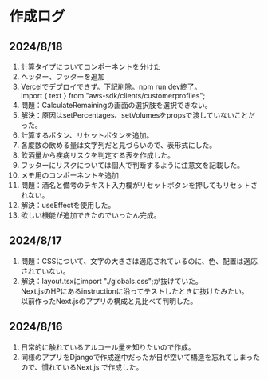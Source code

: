 # 作成ログ

## 2024/8/18

1. 計算タイプについてコンポーネントを分けた
2. ヘッダー、フッターを追加
3. Vercelでデプロイできず。下記削除。npm run dev終了。  
   import { text } from "aws-sdk/clients/customerprofiles";
4. 問題：CalculateRemainingの画面の選択肢を選択できない。
5. 解決：原因はsetPercentages、setVolumesをpropsで渡していないことだった。
6. 計算するボタン、リセットボタンを追加。
7. 各度数の飲める量は文字列だと見づらいので、表形式にした。
8. 飲酒量から疾病リスクを判定する表を作成した。
9. フッターにリスクについては個人で判断するように注意文を記載した。
10. メモ用のコンポーネントを追加
11. 問題：酒名と備考のテキスト入力欄がリセットボタンを押してもリセットされない。
12. 解決：useEffectを使用した。
13. 欲しい機能が追加できたのでいったん完成。

## 2024/8/17

1. 問題：CSSについて、文字の大きさは適応されているのに、色、配置は適応されていない。
2. 解決：layout.tsxにimport "./globals.css";が抜けていた。  
   Next.jsのHPにあるinstructionに沿ってテストしたときに抜けたみたい。  
   以前作ったNext.jsのアプリの構成と見比べて判明した。

## 2024/8/16

1. 日常的に触れているアルコール量を知りたいので作成。
2. 同様のアプリをDjangoで作成途中だったが日が空いて構造を忘れてしまったので、慣れているNext.js で作成した。
